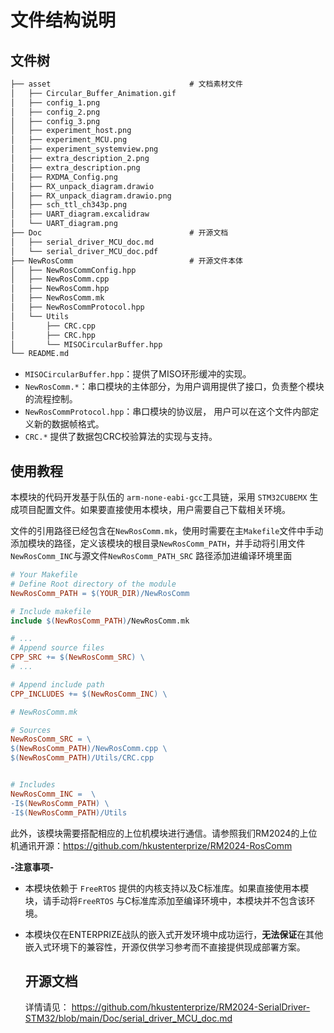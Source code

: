 # 文件结构说明

## 文件树



```markdown
├── asset 								# 文档素材文件
│   ├── Circular_Buffer_Animation.gif
│   ├── config_1.png
│   ├── config_2.png
│   ├── config_3.png
│   ├── experiment_host.png
│   ├── experiment_MCU.png
│   ├── experiment_systemview.png
│   ├── extra_description_2.png
│   ├── extra_description.png
│   ├── RXDMA_Config.png
│   ├── RX_unpack_diagram.drawio
│   ├── RX_unpack_diagram.drawio.png
│   ├── sch_ttl_ch343p.png
│   ├── UART_diagram.excalidraw
│   └── UART_diagram.png
├── Doc									# 开源文档	
│   ├── serial_driver_MCU_doc.md
│   └── serial_driver_MCU_doc.pdf
├── NewRosComm							# 开源文件本体
│   ├── NewRosCommConfig.hpp
│   ├── NewRosComm.cpp
│   ├── NewRosComm.hpp
│   ├── NewRosComm.mk
│   ├── NewRosCommProtocol.hpp
│   └── Utils
│       ├── CRC.cpp
│       ├── CRC.hpp
│       └── MISOCircularBuffer.hpp
└── README.md

```

- `MISOCircularBuffer.hpp`：提供了MISO环形缓冲的实现。
- `NewRosComm.*`：串口模块的主体部分，为用户调用提供了接口，负责整个模块的流程控制。
- `NewRosCommProtocol.hpp`：串口模块的协议层， 用户可以在这个文件内部定义新的数据帧格式。
- `CRC.*` 提供了数据包CRC校验算法的实现与支持。

## 使用教程



本模块的代码开发基于队伍的 `arm-none-eabi-gcc`工具链，采用 `STM32CUBEMX` 生成项目配置文件。如果要直接使用本模块，用户需要自己下载相关环境。

文件的引用路径已经包含在`NewRosComm.mk`，使用时需要在主`Makefile`文件中手动添加模块的路径，定义该模块的根目录`NewRosComm_PATH`，并手动将引用文件 `NewRosComm_INC`与源文件`NewRosComm_PATH_SRC` 路径添加进编译环境里面

```makefile
# Your Makefile
# Define Root directory of the module
NewRosComm_PATH = $(YOUR_DIR)/NewRosComm

# Include makefile
include $(NewRosComm_PATH)/NewRosComm.mk

# ...
# Append source files
CPP_SRC += $(NewRosComm_SRC) \
# ...

# Append include path
CPP_INCLUDES += $(NewRosComm_INC) \
```

```makefile
# NewRosComm.mk

# Sources
NewRosComm_SRC = \
$(NewRosComm_PATH)/NewRosComm.cpp \
$(NewRosComm_PATH)/Utils/CRC.cpp


# Includes
NewRosComm_INC =  \
-I$(NewRosComm_PATH) \
-I$(NewRosComm_PATH)/Utils
```

此外，该模块需要搭配相应的上位机模块进行通信。请参照我们RM2024的上位机通讯开源：https://github.com/hkustenterprize/RM2024-RosComm





**-注意事项-**

- 本模块依赖于 `FreeRTOS` 提供的内核支持以及C标准库。如果直接使用本模块，请手动将`FreeRTOS` 与C标准库添加至编译环境中，本模块并不包含该环境。

- 本模块仅在ENTERPRIZE战队的嵌入式开发环境中成功运行，**无法保证**在其他嵌入式环境下的兼容性，开源仅供学习参考而不直接提供现成部署方案。

  
  
  
  
  ## 开源文档
  
  详情请见： https://github.com/hkustenterprize/RM2024-SerialDriver-STM32/blob/main/Doc/serial_driver_MCU_doc.md
  
  

